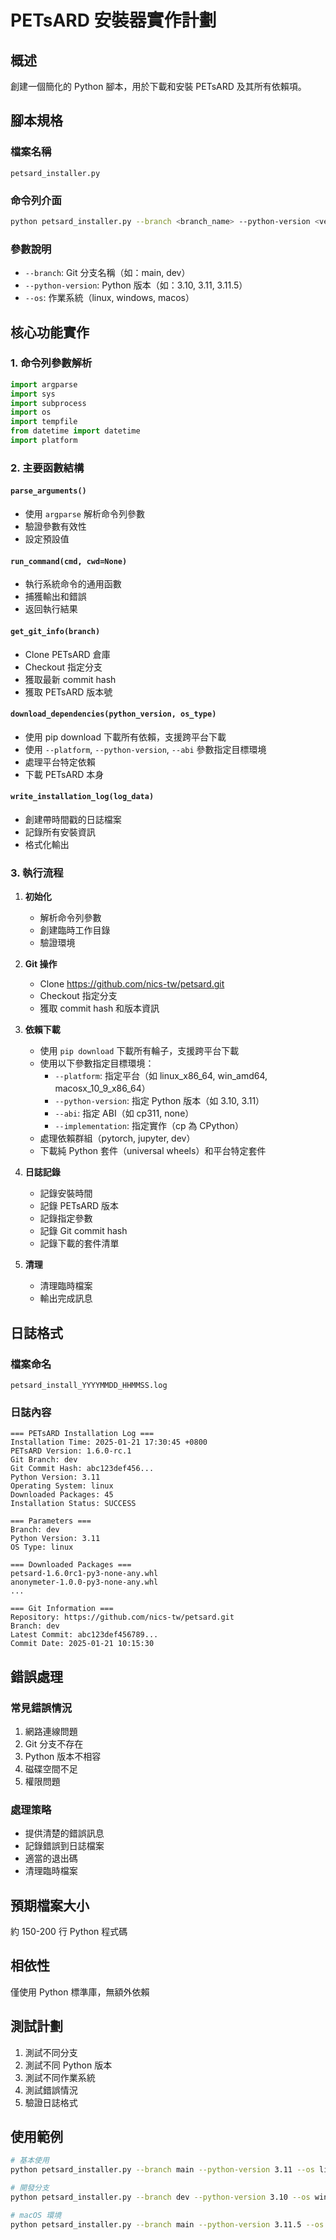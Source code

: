 # PETsARD 安裝器實作計劃

## 概述
創建一個簡化的 Python 腳本，用於下載和安裝 PETsARD 及其所有依賴項。

## 腳本規格

### 檔案名稱
`petsard_installer.py`

### 命令列介面
```bash
python petsard_installer.py --branch <branch_name> --python-version <version> --os <os_type>
```

### 參數說明
- `--branch`: Git 分支名稱（如：main, dev）
- `--python-version`: Python 版本（如：3.10, 3.11, 3.11.5）
- `--os`: 作業系統（linux, windows, macos）

## 核心功能實作

### 1. 命令列參數解析
```python
import argparse
import sys
import subprocess
import os
import tempfile
from datetime import datetime
import platform
```

### 2. 主要函數結構

#### `parse_arguments()`
- 使用 `argparse` 解析命令列參數
- 驗證參數有效性
- 設定預設值

#### `run_command(cmd, cwd=None)`
- 執行系統命令的通用函數
- 捕獲輸出和錯誤
- 返回執行結果

#### `get_git_info(branch)`
- Clone PETsARD 倉庫
- Checkout 指定分支
- 獲取最新 commit hash
- 獲取 PETsARD 版本號

#### `download_dependencies(python_version, os_type)`
- 使用 pip download 下載所有依賴，支援跨平台下載
- 使用 `--platform`, `--python-version`, `--abi` 參數指定目標環境
- 處理平台特定依賴
- 下載 PETsARD 本身

#### `write_installation_log(log_data)`
- 創建帶時間戳的日誌檔案
- 記錄所有安裝資訊
- 格式化輸出

### 3. 執行流程

1. **初始化**
   - 解析命令列參數
   - 創建臨時工作目錄
   - 驗證環境

2. **Git 操作**
   - Clone https://github.com/nics-tw/petsard.git
   - Checkout 指定分支
   - 獲取 commit hash 和版本資訊

3. **依賴下載**
   - 使用 `pip download` 下載所有輪子，支援跨平台下載
   - 使用以下參數指定目標環境：
     - `--platform`: 指定平台（如 linux_x86_64, win_amd64, macosx_10_9_x86_64）
     - `--python-version`: 指定 Python 版本（如 3.10, 3.11）
     - `--abi`: 指定 ABI（如 cp311, none）
     - `--implementation`: 指定實作（cp 為 CPython）
   - 處理依賴群組（pytorch, jupyter, dev）
   - 下載純 Python 套件（universal wheels）和平台特定套件

4. **日誌記錄**
   - 記錄安裝時間
   - 記錄 PETsARD 版本
   - 記錄指定參數
   - 記錄 Git commit hash
   - 記錄下載的套件清單

5. **清理**
   - 清理臨時檔案
   - 輸出完成訊息

## 日誌格式

### 檔案命名
`petsard_install_YYYYMMDD_HHMMSS.log`

### 日誌內容
```
=== PETsARD Installation Log ===
Installation Time: 2025-01-21 17:30:45 +0800
PETsARD Version: 1.6.0-rc.1
Git Branch: dev
Git Commit Hash: abc123def456...
Python Version: 3.11
Operating System: linux
Downloaded Packages: 45
Installation Status: SUCCESS

=== Parameters ===
Branch: dev
Python Version: 3.11
OS Type: linux

=== Downloaded Packages ===
petsard-1.6.0rc1-py3-none-any.whl
anonymeter-1.0.0-py3-none-any.whl
...

=== Git Information ===
Repository: https://github.com/nics-tw/petsard.git
Branch: dev
Latest Commit: abc123def456789...
Commit Date: 2025-01-21 10:15:30
```

## 錯誤處理

### 常見錯誤情況
1. 網路連線問題
2. Git 分支不存在
3. Python 版本不相容
4. 磁碟空間不足
5. 權限問題

### 處理策略
- 提供清楚的錯誤訊息
- 記錄錯誤到日誌檔案
- 適當的退出碼
- 清理臨時檔案

## 預期檔案大小
約 150-200 行 Python 程式碼

## 相依性
僅使用 Python 標準庫，無額外依賴

## 測試計劃
1. 測試不同分支
2. 測試不同 Python 版本
3. 測試不同作業系統
4. 測試錯誤情況
5. 驗證日誌格式

## 使用範例
```bash
# 基本使用
python petsard_installer.py --branch main --python-version 3.11 --os linux

# 開發分支
python petsard_installer.py --branch dev --python-version 3.10 --os windows

# macOS 環境
python petsard_installer.py --branch main --python-version 3.11.5 --os macos